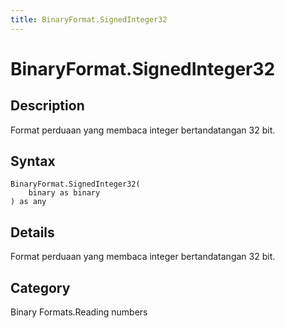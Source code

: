 ```yaml
---
title: BinaryFormat.SignedInteger32
---
```


# BinaryFormat.SignedInteger32


## Description

Format perduaan yang membaca integer bertandatangan 32 bit.


## Syntax

```powerquery
BinaryFormat.SignedInteger32(
    binary as binary
) as any
```


## Details

Format perduaan yang membaca integer bertandatangan 32 bit.



## Category
Binary Formats.Reading numbers
